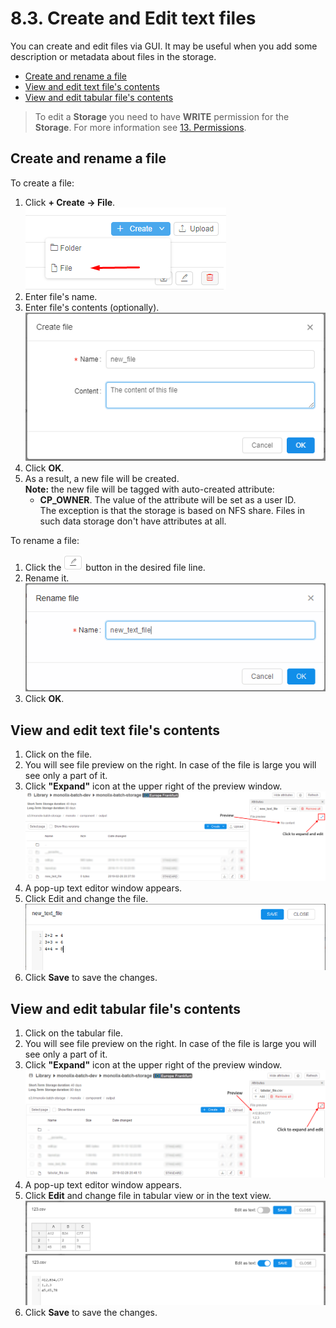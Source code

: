 # 8.3. Create and Edit text files

You can create and edit files via GUI. It may be useful when you add some description or metadata about files in the storage.

- [Create and rename a file](#create-and-rename-a-file)
- [View and edit text file's contents](#view-and-edit-text-files-contents)
- [View and edit tabular file's contents](#view-and-edit-tabular-files-contents)

> To edit a **Storage** you need to have **WRITE** permission for the **Storage**. For more information see [13. Permissions](../13_Permissions/13._Permissions.md).

## Create and rename a file

To create a file:

1. Click **+ Create → File**.  
    ![CP_CreateAndEditTextFiles](attachments/CreateAndEditTextFiles_1.png)
2. Enter file's name.
3. Enter file's contents (optionally).  
    ![CP_CreateAndEditTextFiles](attachments/CreateAndEditTextFiles_2.png)
4. Click **OK**.
5. As a result, a new file will be created.  
    **Note:** the new file will be tagged with auto-created attribute:
    - **CP\_OWNER**. The value of the attribute will be set as a user ID.  
        The exception is that the storage is based on NFS share. Files in such data storage don't have attributes at all.

To rename a file:

1. Click the ![CP_CreateAndEditTextFiles](attachments/CreateAndEditTextFiles_3.png) button in the desired file line.
2. Rename it.  
    ![CP_CreateAndEditTextFiles](attachments/CreateAndEditTextFiles_4.png)
3. Click **OK**.

## View and edit text file's contents

1. Click on the file.
2. You will see file preview on the right. In case of the file is large you will see only a part of it.
3. Click **"Expand"** icon at the upper right of the preview window.  
    ![CP_CreateAndEditTextFiles](attachments/CreateAndEditTextFiles_5.png)
4. A pop-up text editor window appears.
5. Click Edit and change the file.  
    ![CP_CreateAndEditTextFiles](attachments/CreateAndEditTextFiles_6.png)
6. Click **Save** to save the changes.

## View and edit tabular file's contents

1. Click on the tabular file.
2. You will see file preview on the right. In case of the file is large you will see only a part of it.
3. Click **"Expand"** icon at the upper right of the preview window.  
    ![CP_CreateAndEditTextFiles](attachments/CreateAndEditTextFiles_7.png)
4. A pop-up text editor window appears.
5. Click **Edit** and change file in tabular view or in the text view.  
    ![CP_CreateAndEditTextFiles](attachments/CreateAndEditTextFiles_8.png)  
    ![CP_CreateAndEditTextFiles](attachments/CreateAndEditTextFiles_9.png)
6. Click **Save** to save the changes.
